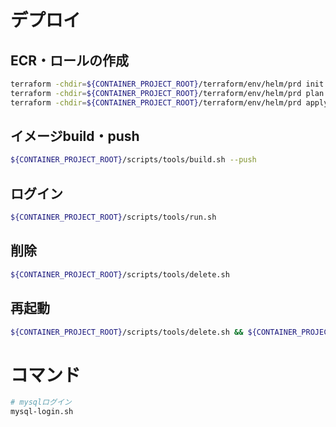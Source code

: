 # デプロイ
## ECR・ロールの作成

```bash
terraform -chdir=${CONTAINER_PROJECT_ROOT}/terraform/env/helm/prd init
terraform -chdir=${CONTAINER_PROJECT_ROOT}/terraform/env/helm/prd plan
terraform -chdir=${CONTAINER_PROJECT_ROOT}/terraform/env/helm/prd apply -auto-approve
```

## イメージbuild・push

```bash
${CONTAINER_PROJECT_ROOT}/scripts/tools/build.sh --push
```

## ログイン

```bash
${CONTAINER_PROJECT_ROOT}/scripts/tools/run.sh
```

## 削除

```bash
${CONTAINER_PROJECT_ROOT}/scripts/tools/delete.sh
```

## 再起動

```bash
${CONTAINER_PROJECT_ROOT}/scripts/tools/delete.sh && ${CONTAINER_PROJECT_ROOT}/scripts/tools/run.sh
```


# コマンド

```bash
# mysqlログイン
mysql-login.sh
```